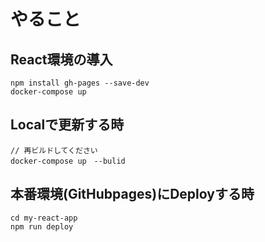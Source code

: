 # やること
## React環境の導入
```
npm install gh-pages --save-dev
docker-compose up
```
## Localで更新する時
```
// 再ビルドしてください
docker-compose up　--bulid
```

## 本番環境(GitHubpages)にDeployする時
```
cd my-react-app
npm run deploy
```